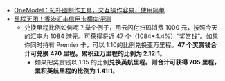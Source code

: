 - [OneModel：拓扑图制作工具，交互操作容易，使用简单](https://twitter.com/JohnWmm/status/1718451572706050546)
- [里程天团！香港汇丰信用卡横向评测](https://sssk.top/6928.html)
	- 兑换里程比例如何呢？举个例子，用云闪付扫码消费 1000 元，按照今天的汇率为 1084 港元。可获得将近 47 个（1084*4.4%）“奖赏钱”。如果你同时持有 Premier 卡，可以 1:10的比例兑换亚万里程。**47 个奖赏钱合计可兑换 470 里程。累积亚万里程的比例为 2.12:1**。
		- 如果把奖赏钱以 1:15 的比例**兑换英航里程。则合计可获得 705 里程，累积英航里程的比例为 1.41:1**。